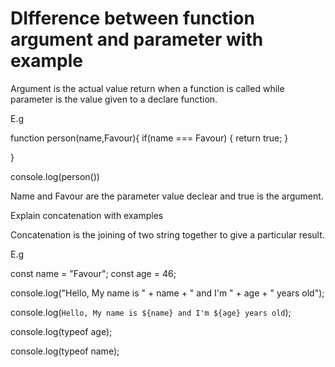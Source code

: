 # DIfference between function argument and parameter with example 

Argument is the actual value return when a function is called while parameter is the value given to a declare function.  
  
  E.g  

  function person(name,Favour){
  if(name === Favour) {
    return true;
  }
  
}

console.log(person())  

Name and Favour are the parameter value declear and true is the argument.

Explain concatenation with examples

Concatenation is the joining of two string together to give a particular result. 

 E.g

 const name = "Favour";
const age = 46;

console.log("Hello, My name is " + name + " and I'm " + age + " years old");

console.log(`Hello, My name is ${name} and I'm ${age} years old`);

console.log(typeof age);

console.log(typeof name);
  
